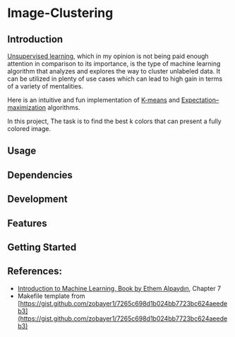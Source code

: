 # Image-Clustering

## Introduction
[Unsupervised learning](https://en.wikipedia.org/wiki/Unsupervised_learning), which in my opinion is not being paid enough attention in comparison to its importance, is the type of machine learning algorithm that analyzes and explores the way to cluster unlabeled data. It can be utilized in plenty of use cases which can lead to high gain in terms of a variety of mentalities.

Here is an intuitive and fun implementation of [K-means](https://en.wikipedia.org/wiki/K-means_clustering) and [Expectation–maximization](https://en.wikipedia.org/wiki/Expectation%E2%80%93maximization_algorithm) algorithms.

In this project, The task is to find the best k colors that can present a fully colored image.


## Usage

## Dependencies

## Development

## Features

## Getting Started




## References:

- [Introduction to Machine Learning, Book by Ethem Alpaydın](https://books.google.com/books/about/Introduction_to_Machine_Learning.html?id=NP5bBAAAQBAJ&source=kp_book_description), Chapter 7
- Makefile template from [https://gist.github.com/zobayer1/7265c698d1b024bb7723bc624aeedeb3](https://gist.github.com/zobayer1/7265c698d1b024bb7723bc624aeedeb3)


[ci-badge]: https://github.com/executablebooks/markdown-it-plugin-template/workflows/CI/badge.svg
[ci-link]: https://github.com/executablebooks/markdown-it--plugin-template/actions
[GitHub Actions]: https://docs.github.com/en/actions
[GitHub Pages]: https://docs.github.com/en/pages
